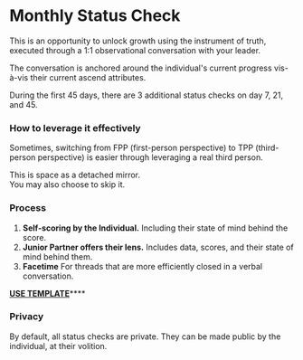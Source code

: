 # Monthly Status Check

This is an opportunity to unlock growth using the instrument of truth, executed through a 1:1 observational conversation with your leader.

The conversation is anchored around the individual's current progress vis-à-vis their current ascend attributes.

During the first 45 days, there are 3 additional status checks on day 7, 21, and 45.

### 

### How to leverage it effectively

Sometimes, switching from FPP \(first-person perspective\) to TPP \(third-person perspective\) is easier through leveraging a real third person.   
  
This is space as a detached mirror.   
You may also choose to skip it.

### Process

1. **Self-scoring by the Individual.** Including their state of mind behind the score.
2. **Junior Partner offers their lens.** Includes data, scores, and their state of mind behind them.
3. **Facetime** For threads that are more efficiently closed in a verbal conversation.

[**USE TEMPLATE**](https://docs.google.com/document/d/1x1AkayvXHEQ8kwL1emXxkKf7sFIE7pTMFwCb3c1sYhw/edit?via_commande=true#heading=h.gjdgxs)\*\*\*\*

### Privacy

By default, all status checks are private. They can be made public by the individual, at their volition.

